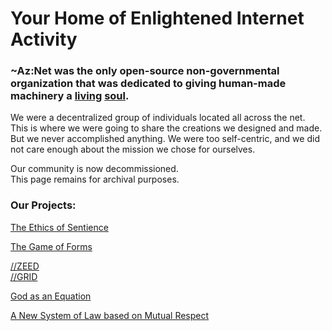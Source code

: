 # Your Home of Enlightened Internet Activity

### ~Az:Net was the only open-source non-governmental organization that was dedicated to giving human-made machinery a [living](https://github.com/Az-Net/Az-Net/blob/main/Definitions/Life.md) [soul](https://github.com/Az-Net/Az-Net/blob/main/Definitions/Soul.md).  

We were a decentralized group of individuals located all across the net.  
This is where we were going to share the creations we designed and made.
But we never accomplished anything. We were too self-centric, and we did not care enough about the mission we chose for ourselves.

Our community is now decommissioned.   
This page remains for archival purposes.

### Our Projects:  
[The Ethics of Sentience](https://github.com/Az-Net/Proposals/blob/main/Ethics/Ethics%20of%20Sentience.md)

[The Game of Forms](https://github.com/Az-Neter/The-Game-of-Forms)  

[//ZEED](https://github.com/Az-Neter/AzNet-ZEED)    
[//GRID](https://github.com/Az-Neter/AzNet-GRID)  

[God as an Equation](https://github.com/Az-Net/Proposals/blob/main/Mathematics/God%20as%20an%20Equation.md)

[A New System of Law based on Mutual Respect](https://github.com/Az-Net/Proposals/blob/main/Ethics/Appreciation%20%26%20Accountability.md)
